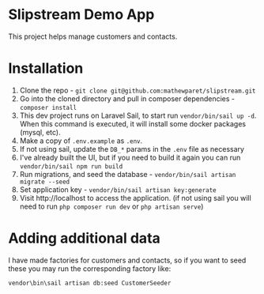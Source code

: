 # Slipstream Demo App

This project helps manage customers and contacts.

# Installation

1. Clone the repo - `git clone git@github.com:mathewparet/slipstream.git`
2. Go into the cloned directory and pull in composer dependencies - `composer install`
3. This dev project runs on Laravel Sail, to start run `vendor/bin/sail up -d`. When this command is executed, it will install some docker packages (mysql, etc).
4. Make a copy of `.env.example` as `.env`.
5. If not using sail, update the `DB_*` params in the `.env` file as necessary
6. I've already built the UI, but if you need to build it again you can run `vendor/bin/sail npm run build`
7. Run migrations, and seed the database - `vendor/bin/sail artisan migrate --seed`
9. Set application key - `vendor/bin/sail artisan key:generate`
8. Visit http://localhost to access the application. (if not using sail you will need to run `php composer run dev` or `php artisan serve`)

# Adding additional data

I have made factories for customers and contacts, so if you want to seed these you may run the corresponding factory like:

`vendor\bin\sail artisan db:seed CustomerSeeder`
